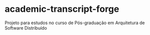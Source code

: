 # academic-transcript-forge
Projeto para estudos no curso de Pós-graduação em Arquitetura de Software Distribuído
